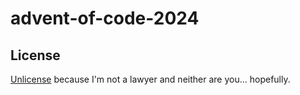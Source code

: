 # advent-of-code-2024

## License
[Unlicense](LICENSE) because I'm not a lawyer and neither are you... hopefully.
